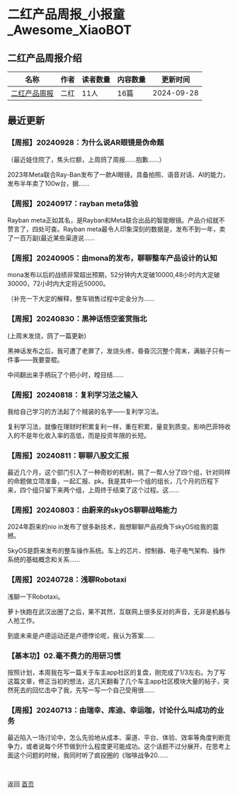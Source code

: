 # 二红产品周报_小报童_Awesome_XiaoBOT

## 二红产品周报介绍
>   
  


|名称|作者|读者数量|内容数量|更新时间|
|---|---|---|---|---|
|[二红产品周报](https://xiaobot.net/p/2red001?refer=0b133df9-27dc-423b-8101-639049001c13)|二红|11人|16篇|2024-09-28|

## 最近更新
### 【周报】20240928：为什么说AR眼镜是伪命题

（最近娃住院了，焦头烂额，上周鸽了周报……抱歉……）

2023年Meta联合Ray-Ban发布了一款AI眼镜，具备拍照、语音对话、AI的能力，发布半年卖了100w台，据......

### 【周报】20240917：rayban meta体验

Rayban meta正如其名，是Rayban和Meta联合出品的智能眼镜。产品介绍就不赘言了，四处可查。Rayban
meta最令人印象深刻的数据是，发布不到一年，卖了一百万副(最近某些渠道说......

### 【周报】20240905：由mona的发布，聊聊整车产品设计的认知

mona发布以后的战绩非常超出预期，52分钟内大定破10000,48小时内大定破30000，72小时内大定将近50000。

（补充一下大定的解释，整车销售过程中定金分为......

### 【周报】20240830：黑神话悟空鉴赏指北

(上周末发烧，鸽了一篇更新)

黑神话发布之后，我可遭了老罪了，发烧头疼，昏昏沉沉整个周末，满脑子只有一件事——我要耍棍。

中间翻出来手柄玩了个把小时，瞠目结......

### 【周报】20240818：复利学习法之输入

我给自己学习的方法起了个贼装的名字——复利学习法。

复利学习法，就像在理财时积累复利一样，重在积累，量变到质变。影响巴菲特收入的不是年化收入率的高低，而是投资年限的长短。

### 【周报】20240811：聊聊八股文汇报

最近几个月，这个部门引入了一种奇妙的机制，挑了一帮人分了四个组，针对同样的命题做立项准备，一起汇报、pk。我是其中一个组的组长，几个月的历程下来，四个组只留下来两个组，上周终于结束了这个过程。这......

### 【周报】20240803：由蔚来的skyOS聊聊战略能力

2024年蔚来的nio in发布了很多新技术，我想聊聊产品视角下skyOS给我的震撼。

SkyOS是蔚来发布的整车操作系统。车上的芯片、控制器、电子电气架构、操作系统的基础概念和关系......

### 【周报】20240728：浅聊Robotaxi

浅聊一下Robotaxi。

萝卜快跑在武汉出圈了之后，果不其然，互联网上很多反对的声音，无非是机器与人抢工作。

到底未来是卢德运动还是卢德悖论呢，我认为答案......

### 【基本功】02.毫不费力的用研习惯

按照计划，本周我在写一篇关于车主app社区的复盘，刚完成了1/3左右。为了写这篇文章，修正当初的想法，这几天翻看了几个车主app社区模块大量的帖子，突然死去的回忆击中了我，先写一写一个自己受用很......

### 【周报】20240713：由瑞幸、库迪、幸运咖，讨论什么叫成功的业务

最近陷入一场讨论中，怎么先验地从成本、渠道、平台、体验、效率等角度判断竞争力，或者说每个环节做到什么程度更可能成功。这个话题不过分展开，在思考上面这个问题的时候，我同时听了疯投圈的《咖啡战争20......


<a href="https://github.com/Reno9527/awesome-xiaobot" style="color: white; text-decoration: none;">awesome-xiaobot</a>

返回 [首页](../README.md)
